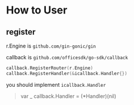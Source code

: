 # How to User

## register

r.Engine is `github.com/gin-gonic/gin`

callback is `github.com/officesdk/go-sdk/callback`

```go
callback.RegisterRouter(r.Engine)
callback.RegisterHandler(&icallback.Handler{})
```

you should implement `icallback.Handler`

> var _ callback.Handler = (*Handler)(nil)
